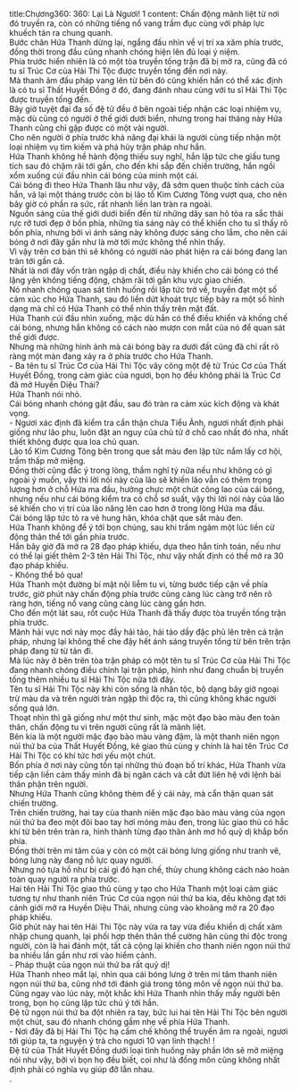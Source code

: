 title:Chương360: 360: Lại Là Ngươi! 1
content:
Chấn động mãnh liệt từ nơi đó truyền ra, còn có những tiếng nổ vang trầm đục cùng với pháp lực khuếch tán ra chung quanh.<br>Bước chân Hứa Thanh dừng lại, ngẩng đầu nhìn về vị trí xa xăm phía trước, đồng thời trong đầu cũng nhanh chóng hiện lên đủ loại ý niệm.<br>Phía trước hiển nhiên là có một tòa truyền tống trận đã bị mở ra, cũng đã có tu sĩ Trúc Cơ của Hải Thi Tộc được truyền tống đến nơi này.<br>Mà thanh âm đấu pháp vang lên từ bên đó cũng khiến hắn có thể xác định là có tu sĩ Thất Huyết Đồng ở đó, đang đánh nhau cùng với tu sĩ Hải Thi Tộc được truyền tống đến.<br>Bây giờ tuyệt đại đa số đệ tử đều ở bên ngoài tiếp nhận các loại nhiệm vụ, mặc dù cũng có người ở thế giới dưới biển, nhưng trong hai tháng này Hứa Thanh cũng chỉ gặp được có một vài người.<br>Cho nên người ở phía trước khả năng đại khái là người cùng tiếp nhận một loại nhiệm vụ tìm kiếm và phá hủy trận pháp như hắn.<br>Hứa Thanh không hề hành động thiếu suy nghĩ, hắn lập tức che giấu tung tích sau đó chậm rãi tới gần, cho đến khi sắp đến chiến trường, hắn ngồi xổm xuống cúi đầu nhìn cái bóng của mình một cái.<br>Cái bóng đi theo Hứa Thanh lâu như vậy, đã sớm quen thuộc tính cách của hắn, vả lại một tháng trước còn bị lão tổ Kim Cương Tông vượt qua, cho nên bây giờ có phần ra sức, rất nhanh liền lan tràn ra ngoài.<br>Nguồn sáng của thế giới dưới biển đến từ những dãy san hô tỏa ra sắc thái rực rỡ tươi đẹp ở bốn phía, những tia sáng này có thể khiến cho tu sĩ thấy rõ bốn phía, nhưng bởi vì ánh sáng này không được sáng cho lắm, cho nên cái bóng ở nơi đây gần như là mờ tới mức không thể nhìn thấy.<br>Vì vậy trên cơ bản thì sẽ không có người nào phát hiện ra cái bóng đang lan tràn tới gần cả.<br>Nhất là nơi đây vốn tràn ngập dị chất, điều này khiến cho cái bóng có thể lặng yên không tiếng động, chậm rãi tới gần khu vực giao chiến.<br>Nó nhanh chóng quan sát tình huống rồi lập tức trở về, truyền đạt một số cảm xúc cho Hứa Thanh, sau đó liền dứt khoát trực tiếp bày ra một số hình dạng mà chỉ có Hứa Thanh có thể nhìn thấy trên mặt đất.<br>Hứa Thanh cúi đầu nhìn xuống, mặc dù hắn có thể điều khiển và khống chế cái bóng, nhưng hắn không có cách nào mượn con mắt của nó để quan sát thế giới được.<br>Nhưng mà những hình ảnh mà cái bóng bày ra dưới đất cũng đã chỉ rất rõ ràng một màn đang xảy ra ở phía trước cho Hứa Thanh.<br>- Ba tên tu sĩ Trúc Cơ của Hải Thi Tộc vây công một đệ tử Trúc Cơ của Thất Huyết Đồng, trong cảm giác của ngươi, bọn họ đều không phải là Trúc Cơ đã mở Huyền Diệu Thái?<br>Hứa Thanh nói nhỏ.<br>Cái bóng nhanh chóng gật đầu, sau đó tràn ra cảm xúc kích động và khát vọng.<br>- Ngươi xác định đã kiểm tra cẩn thận chưa Tiểu Ảnh, ngươi nhất định phải giống như lão phu, luôn đặt an nguy của chủ tử ở chỗ cao nhất đó nha, nhất thiết không được qua loa chủ quan.<br>Lão tổ Kim Cương Tông bên trong que sắt màu đen lập tức nắm lấy cơ hội, trầm thấp mở miệng.<br>Đồng thời cũng đắc ý trong lòng, thầm nghĩ tý nữa nếu như không có gì ngoài ý muốn, vậy thì lời nói này của lão sẽ khiến lão vẫn có thêm trọng lượng hơn ở chỗ Hứa ma đầu, hưởng chực một chút công lao của cái bóng, nhưng nếu như cái bóng kiểm tra có chỗ sơ suất, vậy thì lời nói này của lão sẽ khiến cho vị trí của lão nâng lên cao hơn ở trong lòng Hứa ma đầu.<br>Cái bóng lập tức tỏ ra vẻ hung hãn, khóa chặt que sắt màu đen.<br>Hứa Thanh không để ý tới bọn chúng, sau khi trầm ngâm một lúc liền cử động thân thể tới gần phía trước.<br>Hắn bây giờ đã mở ra 28 đạo pháp khiếu, dựa theo hắn tính toán, nếu như có thể lại giết thêm 2-3 tên Hải Thi Tộc, như vậy nhất định có thể mở ra 30 đạo pháp khiếu.<br>- Không thể bỏ qua!<br>Hứa Thanh một đường bí mật nội liễm tu vi, từng bước tiếp cận về phía trước, giờ phút này chấn động phía trước cũng càng lúc càng trở nên rõ ràng hơn, tiếng nổ vang cũng càng lúc càng gần hơn.<br>Cho đến một lát sau, rốt cuộc Hứa Thanh đã thấy được tòa truyền tống trận phía trước.<br>Mảnh hải vực nơi này mọc đầy hải tảo, hải tảo dầy đặc phủ lên trên cả trận pháp, nhưng lại không thể che đậy hết ánh sáng truyền tống từ bên trên trận pháp đang từ từ tản đi.<br>Mà lúc này ở bên trên tòa trận pháp có một tên tu sĩ Trúc Cơ của Hải Thi Tộc đang nhanh chóng điều chỉnh lại trận pháp, hình như đang chuẩn bị truyền tống thêm nhiều tu sĩ Hải Thi Tộc nữa tới đây.<br>Tên tu sĩ Hải Thi Tộc này khi còn sống là nhân tộc, bộ dạng bây giờ ngoại trừ màu da và trên người tràn ngập thi độc ra, thì cũng không khác người sống quá lớn.<br>Thoạt nhìn thì gã giống như một thư sinh, mặc một đạo bào màu đen toàn thân, chấn động tu vi trên người cũng rất là mãnh liệt.<br>Bên kia là một người mặc đạo bào màu vàng đậm, là một thanh niên ngọn núi thứ ba của Thất Huyết Đồng, kẻ giao thủ cùng y chính là hai tên Trúc Cơ Hải Thi Tộc có khí tức hơi yếu một chút.<br>Bốn phía ở nơi này cũng tồn tại những thủ đoạn bố trí khác, Hứa Thanh vừa tiếp cận liền cảm thấy mình đã bị ngăn cách và cắt đứt liên hệ với lệnh bài thân phận trên người.<br>Nhưng Hứa Thanh cũng không thèm để ý cái này, mà cẩn thận quan sát chiến trường.<br>Trên chiến trường, hai tay của thanh niên mặc đạo bào màu vàng của ngọn núi thứ ba đeo một đôi bao tay hơi mỏng màu đen, trong lúc giao thủ có hắc khí từ bên trên tràn ra, hình thành từng đạo thân ảnh mơ hồ quỷ dị khắp bốn phía.<br>Đồng thời trên mi tâm của y còn có một cái bóng lưng giống như tranh vẽ, bóng lưng này đang nỗ lực quay người.<br>Nhưng nó tựa hồ như bị cái gì đó hạn chế, thủy chung không cách nào hoàn toàn quay người ra phía trước.<br>Hai tên Hải Thi Tộc giao thủ cùng y tạo cho Hứa Thanh một loại cảm giác tương tự như thanh niên Trúc Cơ của ngọn núi thứ ba kia, đều không đạt tới cảnh giới mở ra Huyền Diệu Thái, nhưng cũng vào khoảng mở ra 20 đạo pháp khiếu.<br>Giờ phút này hai tên Hải Thi Tộc này vừa ra tay vừa điều khiển dị chất xâm nhập chung quanh, lại phối hợp thên thân thể cường hãn cùng thi độc trong người, còn là hai đánh một, tất cả cộng lại khiến cho thanh niên ngọn núi thứ ba nhiều lần gần như rơi vào hiểm cảnh.<br>- Pháp thuật của ngọn núi thứ ba rất quỷ dị!<br>Hứa Thanh nheo mắt lại, nhìn qua cái bóng lưng ở trên mi tâm thanh niên ngọn núi thứ ba, cũng nhớ tới đánh giá trong tông môn về ngọn núi thứ ba.<br>Cũng ngay vào lúc này, một khắc khi Hứa Thanh nhìn thấy mấy người bên trong, bọn họ cũng lập tức chú ý tới hắn.<br>Đệ tử ngọn núi thứ ba đột nhiên ra tay, bức lui hai tên Hải Thi Tộc bên người một chút, sau đó nhanh chóng gầm nhẹ về phía Hứa Thanh.<br>- Nơi đây đã bị Hải Thi Tộc hạ cấm chế không thể truyền âm ra ngoài, ngươi tới giúp ta, ta nguyện ý trả cho ngươi 10 vạn linh thạch! !<br>Đệ tử của Thất Huyết Đồng dưới loại tình huống này phần lớn sẽ mở miệng nói như vậy, bởi vì bọn họ đều biết, coi như là đồng môn cũng không nhất định phải có nghĩa vụ giúp đỡ lẫn nhau.<br>.<br>